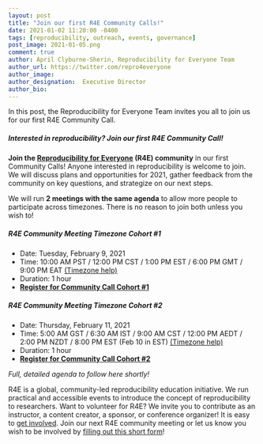 ```yaml
---
layout: post
title: "Join our first R4E Community Calls!"
date: 2021-01-02 11:20:00 -0400
tags: [reproducibility, outreach, events, governance]
post_image: 2021-01-05.png
comment: true
author: April Clyburne-Sherin, Reproducibility for Everyone Team
author_url: https://twitter.com/repro4everyone
author_image: 
author_designation:  Executive Director
author_bio: 
---
```


In this post, the Reproducibility for Everyone Team invites you all to join us for our first R4E Community Call. 

##### Interested in reproducibility? Join our first R4E Community Call!

**Join the [Reproducibility for Everyone][r4e] (R4E) community** in our first Community Calls! Anyone interested in reproducibility is welcome to join. We will discuss plans and opportunities for 2021, gather feedback from the community on key questions, and strategize on our next steps.

We will run **2 meetings with the same agenda** to allow more people to participate across timezones. There is no reason to join both unless you wish to!

##### **R4E Community Meeting Timezone Cohort #1**

- Date: Tuesday, February 9, 2021
- Time: 10:00 AM PST / 12:00 PM CST / 1:00 PM EST / 6:00 PM GMT / 9:00 PM EAT [(Timezone help)][timezone1]  
- Duration: 1 hour   
- **[Register for Community Call Cohort #1][register1]**

##### **R4E Community Meeting Timezone Cohort #2**

- Date: Thursday, February 11, 2021
- Time: 5:00 AM GST / 6:30 AM IST / 9:00 AM CST / 12:00 PM AEDT / 2:00 PM NZDT / 8:00 PM EST (Feb 10 in EST) [(Timezone help)][timezone2]    
- Duration: 1 hour
- **[Register for Community Call Cohort #2][register2]**

*Full, detailed agenda to follow here shortly!*

R4E is a global, community-led reproducibility education initiative. We run practical and accessible events to introduce the concept of reproducibility to researchers. Want to volunteer for R4E? We invite you to contribute as an instructor, a content creator, a sponsor, or conference organizer! It is easy to [get involved][joinus]. Join our next R4E community meeting or let us know you wish to be involved by [filling out this short form][shortform]!


[r4e]: https://repro4everyone.org/
[register1]: https://us02web.zoom.us/meeting/register/tZIkcuGurDsuGtKF3ws2uxKwFRsrOHPDiNo5
[timezone1]: https://www.timeanddate.com/worldclock/converter.html?iso=20210209T180000&p1=tz_pt&p2=tz_ct&p3=179&p4=136&p5=1030
[register2]: https://us02web.zoom.us/meeting/register/tZAscOygrTIqHdQQeI5vp8OxpkvWNP4eMRYX
[timezone2]: https://www.timeanddate.com/worldclock/converter.html?iso=20210211T010000&p1=179&p2=776&p3=44&p4=237&p5=57&p6=22
[joinus]: https://repro4everyone.org/pages/join/
[shortform]: https://forms.gle/o3qG65w8bfj7Kq9L6